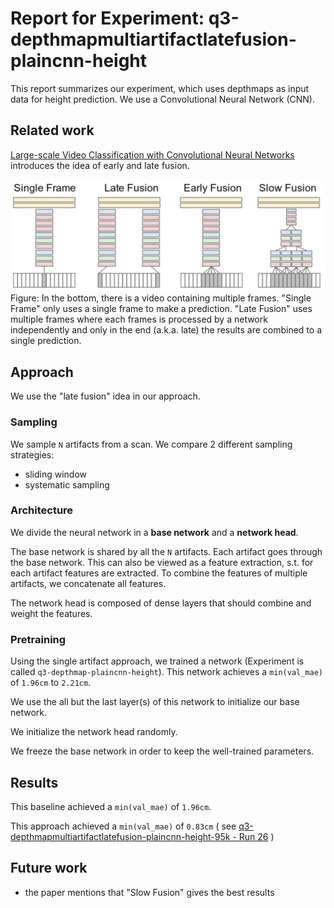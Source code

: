 # Report for Experiment: q3-depthmapmultiartifactlatefusion-plaincnn-height

This report summarizes our experiment, which uses depthmaps as input data
for height prediction. We use a Convolutional Neural Network (CNN).

## Related work

[Large-scale Video Classification with Convolutional Neural Networks](https://static.googleusercontent.com/media/research.google.com/en//pubs/archive/42455.pdf) introduces the idea of early and late fusion.

![Fusion strategies](docs/fusion-strategies.jpg)
Figure: In the bottom, there is a video containing multiple frames. "Single Frame" only uses a single frame to make a prediction. "Late Fusion" uses multiple frames where each frames is processed by a network independently and only in the end (a.k.a. late) the results are combined to a single prediction.

## Approach

We use the "late fusion" idea in our approach.

### Sampling

We sample `N` artifacts from a scan.
We compare 2 different sampling strategies:

- sliding window
- systematic sampling

### Architecture

We divide the neural network in a **base network** and a **network head**.

The base network is shared by all the `N` artifacts.
Each artifact goes through the base network.
This can also be viewed as a feature extraction,
s.t. for each artifact features are extracted.
To combine the features of multiple artifacts, we concatenate all features.

The network head is composed of dense layers that should combine and weight the features.

### Pretraining

Using the single artifact approach, we trained a network (Experiment is called `q3-depthmap-plaincnn-height`).
This network achieves a `min(val_mae)` of `1.96cm` to `2.21cm`.

We use the all but the last layer(s) of this network to initialize our base network.

We initialize the network head randomly.

We freeze the base network in order to keep the well-trained parameters.

## Results

This baseline achieved a `min(val_mae)` of `1.96cm`.

This approach achieved a `min(val_mae)` of `0.83cm` (
see [q3-depthmapmultiartifactlatefusion-plaincnn-height-95k - Run 26](https://ml.azure.com/experiments/id/da5aef2b-b171-44bd-8480-749dcfdd5258/runs/q3-depthmapmultiartifactlatefusion-plaincnn-height-95k_1601382575_b8b06f8d?wsid=/subscriptions/9b82ecea-6780-4b85-8acf-d27d79028f07/resourceGroups/cgm-ml-prod/providers/Microsoft.MachineLearningServices/workspaces/cgm-azureml-prod&tid=006dabd7-456d-465b-a87f-f7d557e319c8)
)

## Future work

* the paper mentions that "Slow Fusion" gives the best results
